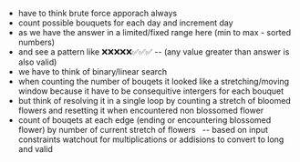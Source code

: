 - have to think brute force apporach always
- count possible bouquets for each day and increment day
- as we have the answer in a limited/fixed range here (min to max - sorted numbers)
- and see a pattern like ❌❌❌❌❌✅✅✅
-- (any value greater than answer is also valid)
- we have to think of binary/linear search
​
- when counting the number of bouqets it looked like a stretching/moving window because it have to be consequitive intergers for each bouquet
- but think of resolving it in a single loop by counting a stretch of bloomed flowers and resetting it when encountered non blossomed flower
- count of bouqets at each edge (ending or encountering blossomed flower) by number of current stretch of flowers
​
​
-- based on input constraints watchout for multiplications or addisions to convert to long and valid